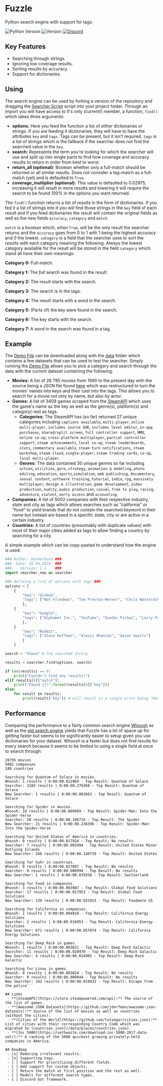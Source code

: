 # Fuzzle
Python search engine with support for tags.

![Python Version](https://img.shields.io/badge/python-3.5+-blue.svg)
![Version](https://img.shields.io/badge/version-0.7-orange.svg)
[![Discord](https://img.shields.io/badge/See_it_in_action-purple.svg?logo=discord&logoColor=white&labelColor=697ec4&color=7289da)](https://discord.gg/njYdKYH)

## Key Features
 - Searching through strings.
 - Ignoring low coverage results.
 - Sorting results by accuracy.
 - Support for dictionaries.

## Using
The search engine can be used by forking a version of the repository and dragging the [Searcher Script](searcher_new.py) script into your project folder. Through an import you will have access to it's only (current!) member, a function, `find()` which takes three arguments:
 - **options:** Here you feed the function a list of either dictionaries or strings. If you are feeding it dictionaries, they will have to have the attributes `key` and `tags`. Tags can be present, but it isn't required. `tags` is a list of strings which is the fallback if the searcher does not find the searched value in the `key`.
 - **search:** Represents the term you're looking for which the searcher will use and split up into single parts to find how coverage and accuracy results to return in order from best to worst.
 - **return_all (optional):** Boolean whether only a full-match should be returned or all similar results. Does not consider a tag-match as a full-match (yet) and is defaulted to `True`.
 - **coverage_multiplier (optional):** This value is defaulted to 0.02975, increasing it will result in more results and lowering it will require the search to be found 100% in the options you want returned.
 
The `find()` function returns a list of results in the form of dictionaries. If you fed it a list of strings into it you will find those strings in the `key` field of each result and if you feed dictionaries the result will contain the original fields as well as the new fields `accuracy`, `category` and `match`.

`match` is a boolean which, when `True`, will be the only result the searcher returns and the `accuracy` goes from 0 to 1 with 1 being the highest accuracy and 0 the lowest. `category` is a field that the searcher uses to sort the results with each category meaning the following. Always the lowest category available for the result will be stored in the field `category` which stand all have their own meanings:

**Category 0:** Full-match.

**Category 1:** The *full* search was found in the result.

**Category 2:** The result starts with the search.

**Category 3:** The search is in the tags.

**Category 4:** The result starts with a word in the search.

**Category 5:** (Parts of) the key were found in the search.

**Category 6:** The key starts with the search.

**Category 7:** A word in the search was found in a tag.

## Example
The [Demo File](demo.py) can be downloaded along with the [data](data) folder which contains a few datasets that can be used to test the searcher. Simply running the [Demo File](demo.py) allows you to pick a category and search through the data with the current dataset containing the following:

 - **Movies:** A list of 28 795 movies from 1990 to the present day with the source being a JSON file found [here](https://raw.githubusercontent.com/prust/wikipedia-movie-data/master/movies.json) which was restructured to turn the movies' names into keys and their cast into the tags. This allows you to search for a movie not only by name, but also by actor.
 - **Games:** A list of 3409 games scraped from the [SteamAPI]() which uses the game's name as the key as well as the genre(s), platform(s) and category(-ies) as tags.
   - **Categories:** The SteamAPI has (so far) returned 27 unique categories including `captions available`, `multi-player`, `online multi-player`, `includes source SDK`, `includes level editor`, `in-app purchases`, `shared/split screen`, `full controller support`, `MMO`, `online co-op`, `cross-platform multiplayer`, `partial controller support`, `steam achievements`, `local co-op`, `steam leaderboards`, `stats`, `commentary available`, `steam turn notifications`, `steam workshop`, `steam cloud`, `single-player`, `steam trading cards`, `co-op`, `local multi-player`.
   - **Genres:** The data contained 30 unique genres so far including `action`, `utilities`, `gore`, `strategy`, `animation & modeling`, `photo editing`, `education`, `sports`,`simulation`, `web publishing`, `documentary`, `sexual content`, `software training`, `tutorial`, `indie`, `rpg`, `massively multiplayer`, `design & illustration`, `game development`, `video production`, `nudity`, `audio production`, `casual`, `free to play`, `racing`, `adventure`, `violent`, `early access` and `accounting`.
 - **Companies:** A list of 5002 companies with their respective industry, state and city as tags which allows searches such as "california" or "food" to yield brands that do not contain the searched keyword in their name but instead are based in a specific state, city or are active in a certain industry.
 - **Countries:** A list of countries (presumably with duplicate values) with most of their major cities added as tags to allow finding a country by searching for a city.

A simple example which can be copy-pasted to understand how the engine is used:

```python
### Author: Dan6erbond ###
###  Date: 10.04.2019  ###
###    Version: 1.1    ###
import searcher_new as searcher

### defining a list of options with tags ###
options = [
    {
        "key": "GitHub",
        "tags": ["Nat Friedman", "Tom Preston-Werner", "Chris Wanstrath", "Scott Chacon", "P. J. Hyett"]
        },
    {
        "key": "Google",
        "tags": ["Alphabet Inc.", "YouTube", "Sundar Pichai", "Larry Page", "Sergey Bin"]
        },
    {
        "key": "Reddit",
        "tags": ["Steve Huffman", "Alexis Ohanian", "Aaron Swartz"]
        }
    ]

search = "Steve" # the searched string

results = searcher.find(options, search)

if len(results) == 0:
    print("Couldn't find any results!")
elif results[0]["match"]:
    print("Found {}!".format(results[0]["key"]))
else:
    for result in results:
        print(result["key"]) # will result in a single print being "Reddit"
```

## Performance
Comparing the performance to a fairly common search engine [Whoosh]() as well as the [old search engine]() yields that Fuzzle has a lot of space up for getting faster but seems to be significantly easier to setup given you use dictionaries for your dataset. Whoosh is a faster but does not find results for every search because it seems to be limited to using a single field at once to search through:

```2080 games
28795 movies
5002 companies
240 countries

Searching for Quantum of Solace in movies.
Whoosh: 1 results | 0:00:00.022969 - Top Result: Quantum of Solace
Searcher: 3103 results | 0:00:00.276369 - Top Result: Quantum of Solace
New Searcher: 1 results | 0:00:00.802663 - Top Result: Quantum of Solace

Searching for Spider in movies.
Whoosh: 18 results | 0:00:00.009969 - Top Result: Spider-Man: Into the Spider-Verse
Searcher: 20 results | 0:00:00.106716 - Top Result: The Spider
New Searcher: 21 results | 0:00:00.238396 - Top Result: Spider-Man: Into the Spider-Verse

Searching for United States of America in countries.
Whoosh: 0 results | 0:00:00.027924 - Top Result: No results
Searcher: 7 results | 0:00:00.001994 - Top Result: United States Minor Outlying Islands
New Searcher: 240 results | 0:00:00.149739 - Top Result: United States

Searching for Suhr in countries.
Whoosh: 0 results | 0:00:00.027087 - Top Result: No results
Searcher: 0 results | 0:00:00.000994 - Top Result: No results
New Searcher: 1 results | 0:00:00.035910 - Top Result: Switzerland

Searching for Food in companies.
Whoosh: 3 results | 0:00:00.003987 - Top Result: Global Food Solutions
Searcher: 17 results | 0:00:00.017953 - Top Result: Global Food Solutions
New Searcher: 139 results | 0:00:00.031915 - Top Result: Foodmate US

Searching for California in companies.
Whoosh: 1 results | 0:00:00.004018 - Top Result: California Energy Solutions
Searcher: 2 results | 0:00:00.016953 - Top Result: California Energy Solutions
New Searcher: 671 results | 0:00:00.057874 - Top Result: California Energy Solutions

Searching for Deep Rock in games.
Whoosh: 1 results | 0:00:00.003021 - Top Result: Deep Rock Galactic
Searcher: 11 results | 0:00:00.010970 - Top Result: Deep Rock Galactic
New Searcher: 4 results | 0:00:00.034905 - Top Result: Deep Rock Galactic

Searching for Linux in games.
Whoosh: 0 results | 0:00:00.003024 - Top Result: No results
Searcher: 0 results | 0:00:00.009944 - Top Result: No results
New Searcher: 342 results | 0:00:00.019932 - Top Result: Escape from the police```

## Links
 - **[SteamAPI](https://store.steampowered.com/api):** The source of the list of games.
 - **[Awesome JSON Datasets](https://github.com/jdorfman/awesome-json-datasets):** Source of the list of movies as well as countries (without the cities).
 - **[Cities of the World](https://github.com/lutangar/cities.json):** List of cities with their corresponding Country Code which was migrated to [countries.json](/data/places/countries.json).
 - **[Inc 5000](https://sethwaite.com/download-inc-5000-2017-data-set/):** A ranking of the 5000 quickest growing privately-held companies in America.

## Roadmap
 - [x] Removing irrelevant results.
 - [x] Supporting tags.
 - [ ] Support for prioritizing different fields.
 - [ ] Add support for custom objects.
 - [ ] Return the match at first position and the rest as well.
 - [ ] Models for different search types.
 - [ ] Discord bot framework.
